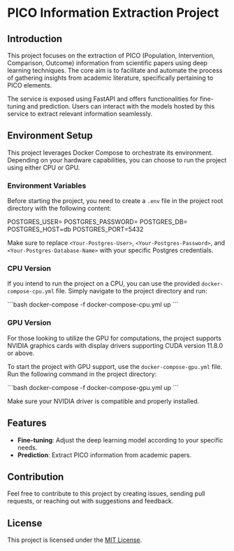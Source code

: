 # PICO Information Extraction Project

## Introduction

This project focuses on the extraction of PICO (Population, Intervention, Comparison, Outcome) information from scientific papers using deep learning techniques. The core aim is to facilitate and automate the process of gathering insights from academic literature, specifically pertaining to PICO elements.

The service is exposed using FastAPI and offers functionalities for fine-tuning and prediction. Users can interact with the models hosted by this service to extract relevant information seamlessly.

## Environment Setup

This project leverages Docker Compose to orchestrate its environment. Depending on your hardware capabilities, you can choose to run the project using either CPU or GPU.

### Environment Variables

Before starting the project, you need to create a `.env` file in the project root directory with the following content:

POSTGRES_USER=<Your-Postgres-User>
POSTGRES_PASSWORD=<Your-Postgres-Password>
POSTGRES_DB=<Your-Postgres-Database-Name>
POSTGRES_HOST=db
POSTGRES_PORT=5432

Make sure to replace `<Your-Postgres-User>`, `<Your-Postgres-Password>`, and `<Your-Postgres-Database-Name>` with your specific Postgres credentials.

### CPU Version

If you intend to run the project on a CPU, you can use the provided `docker-compose-cpu.yml` file. Simply navigate to the project directory and run:

\`\`\`bash
docker-compose -f docker-compose-cpu.yml up
\`\`\`

### GPU Version

For those looking to utilize the GPU for computations, the project supports NVIDIA graphics cards with display drivers supporting CUDA version 11.8.0 or above.

To start the project with GPU support, use the `docker-compose-gpu.yml` file. Run the following command in the project directory:

\`\`\`bash
docker-compose -f docker-compose-gpu.yml up
\`\`\`

Make sure your NVIDIA driver is compatible and properly installed.

## Features

- **Fine-tuning**: Adjust the deep learning model according to your specific needs.
- **Prediction**: Extract PICO information from academic papers.

## Contribution

Feel free to contribute to this project by creating issues, sending pull requests, or reaching out with suggestions and feedback.

## License

This project is licensed under the [MIT License](LICENSE.md).
